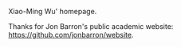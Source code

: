 Xiao-Ming Wu' homepage.

Thanks for Jon Barron's public academic website: https://github.com/jonbarron/website.